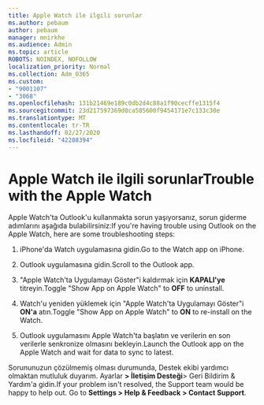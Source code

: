 ```yaml
---
title: Apple Watch ile ilgili sorunlar
ms.author: pebaum
author: pebaum
manager: mnirkhe
ms.audience: Admin
ms.topic: article
ROBOTS: NOINDEX, NOFOLLOW
localization_priority: Normal
ms.collection: Adm_O365
ms.custom:
- "9001107"
- "3068"
ms.openlocfilehash: 131b21469e189c0db2d4c88a1f90cecffe1315f4
ms.sourcegitcommit: 23d217597369d0ca585600f9454171e7c133c30e
ms.translationtype: MT
ms.contentlocale: tr-TR
ms.lasthandoff: 02/27/2020
ms.locfileid: "42288394"
---
```

# <a name="trouble-with-the-apple-watch"></a><span data-ttu-id="3c8bf-102">Apple Watch ile ilgili sorunlar</span><span class="sxs-lookup"><span data-stu-id="3c8bf-102">Trouble with the Apple Watch</span></span>

<span data-ttu-id="3c8bf-103">Apple Watch'ta Outlook'u kullanmakta sorun yaşıyorsanız, sorun giderme adımlarını aşağıda bulabilirsiniz:</span><span class="sxs-lookup"><span data-stu-id="3c8bf-103">If you're having trouble using Outlook on the Apple Watch, here are some troubleshooting steps:</span></span> 

1. <span data-ttu-id="3c8bf-104">iPhone'da Watch uygulamasına gidin.</span><span class="sxs-lookup"><span data-stu-id="3c8bf-104">Go to the Watch app on iPhone.</span></span>

2. <span data-ttu-id="3c8bf-105">Outlook uygulamasına gidin.</span><span class="sxs-lookup"><span data-stu-id="3c8bf-105">Scroll to the Outlook app.</span></span>

3. <span data-ttu-id="3c8bf-106">"Apple Watch'ta Uygulamayı Göster"i kaldırmak için **KAPALI'ye** titreyin.</span><span class="sxs-lookup"><span data-stu-id="3c8bf-106">Toggle "Show App on Apple Watch" to **OFF** to uninstall.</span></span>

4. <span data-ttu-id="3c8bf-107">Watch'u yeniden yüklemek için "Apple Watch'ta Uygulamayı Göster"i **ON'a** atın.</span><span class="sxs-lookup"><span data-stu-id="3c8bf-107">Toggle "Show App on Apple Watch" to **ON** to re-install on the Watch.</span></span>

5. <span data-ttu-id="3c8bf-108">Outlook uygulamasını Apple Watch'ta başlatın ve verilerin en son verilerle senkronize olmasını bekleyin.</span><span class="sxs-lookup"><span data-stu-id="3c8bf-108">Launch the Outlook app on the Apple Watch and wait for data to sync to latest.</span></span> 

<span data-ttu-id="3c8bf-109">Sorununuzun çözülmemiş olması durumunda, Destek ekibi yardımcı olmaktan mutluluk duyarım. Ayarlar **> İletişim Desteği**> Geri Bildirim & Yardım'a gidin.</span><span class="sxs-lookup"><span data-stu-id="3c8bf-109">If your problem isn't resolved, the Support team would be happy to help out. Go to **Settings > Help & Feedback > Contact Support**.</span></span> 